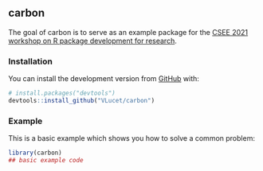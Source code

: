 
<!-- README.md is generated from README.Rmd. Please edit that file -->

## carbon

<!-- badges: start -->
<!-- badges: end -->

The goal of carbon is to serve as an example package for the [CSEE 2021
workshop on R package development for
research](https://github.com/VLucet/R_pkg_dev_for_research_CSEE_2021).

### Installation

You can install the development version from
[GitHub](https://github.com/) with:

``` r
# install.packages("devtools")
devtools::install_github("VLucet/carbon")
```

### Example

This is a basic example which shows you how to solve a common problem:

``` r
library(carbon)
## basic example code
```

